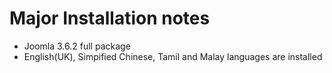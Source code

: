 Major Installation notes
=================================

- Joomla 3.6.2 full package
- English(UK), Simpified Chinese, Tamil and Malay languages are installed
